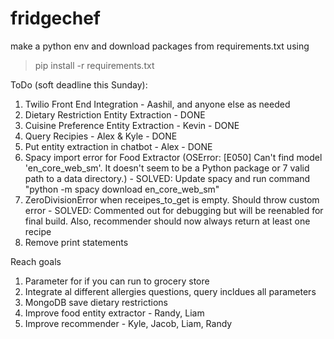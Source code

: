 # fridgechef

make a python env and download packages from requirements.txt using

> pip install -r requirements.txt

ToDo (soft deadline this Sunday):
1. Twilio Front End Integration - Aashil, and anyone else as needed
2. Dietary Restriction Entity Extraction - DONE
3. Cuisine Preference Entity Extraction - Kevin - DONE
4. Query Recipies - Alex & Kyle - DONE
5. Put entity extraction in chatbot - Alex - DONE
6. Spacy import error for Food Extractor (OSError: [E050] Can't find model 'en_core_web_sm'. It doesn't seem to be a Python package or 7 valid path to a data directory.) - SOLVED: Update spacy and run command "python -m spacy download en_core_web_sm"
8. ZeroDivisionError when receipes_to_get is empty. Should throw custom error - SOLVED: Commented out for debugging but will be reenabled for final build. Also, recommender should now always return at least one recipe
9. Remove print statements


Reach goals
1. Parameter for if you can run to grocery store
2. Integrate al different allergies questions, query incldues all parameters
3. MongoDB save dietary restrictions
4. Improve food entity extractor - Randy, Liam
5. Improve recommender - Kyle, Jacob, Liam, Randy